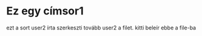 
# Ez egy címsor1

ezt a sort user2 írta
szerkeszti tovább user2 a filet.
kitti beleír ebbe a file-ba